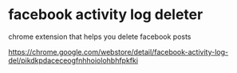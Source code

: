 # facebook activity log deleter

chrome extension that helps you delete facebook posts

https://chrome.google.com/webstore/detail/facebook-activity-log-del/pikdkpdaceceogfnhhoiolohbhfpkfki

